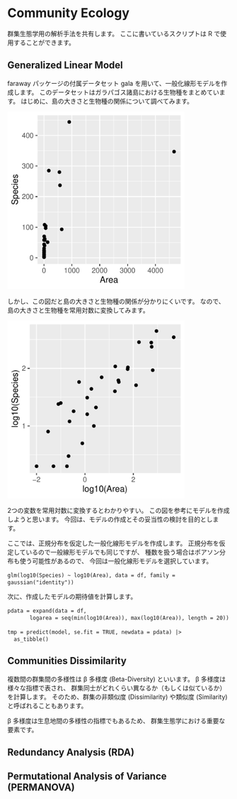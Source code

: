# Community Ecology

群集生態学用の解析手法を共有します。
ここに書いているスクリプトは R で使用することができます。


## Generalized Linear Model

faraway パッケージの付属データセット
gala を用いて、一般化線形モデルを作成します。
このデータセットはガラパゴス諸島における生物種をまとめています。
はじめに、島の大きさと生物種の関係について調べてみます。

<img src="https://raw.githubusercontent.com/Tomo-Aot/Community_Ecology/refs/heads/main/image/area_sp.png" width="400">

しかし、この図だと島の大きさと生物種の関係が分かりにくいです。
なので、島の大きさと生物種を常用対数に変換してみます。

<img src="https://raw.githubusercontent.com/Tomo-Aot/Community_Ecology/refs/heads/main/image/logrea_logsp.png" width = "400">

2つの変数を常用対数に変換するとわかりやすい。
この図を参考にモデルを作成しようと思います。
今回は、モデルの作成とその妥当性の検討を目的とします。

ここでは、正規分布を仮定した一般化線形モデルを作成します。
正規分布を仮定しているので一般線形モデルでも同じですが、
種数を扱う場合はポアソン分布も使う可能性があるので、
今回は一般化線形モデルを選択しています。

```
glm(log10(Species) ~ log10(Area), data = df, family = gaussian("identity"))
```

次に、作成したモデルの期待値を計算します。

```
pdata = expand(data = df,
       logarea = seq(min(log10(Area)), max(log10(Area)), length = 20))

tmp = predict(model, se.fit = TRUE, newdata = pdata) |> 
  as_tibble()
```




## Communities Dissimilarity

複数間の群集間の多様性は β 多様度 (Beta-Diversity)
といいます。
β 多様度は様々な指標で表され、
群集同士がどれくらい異なるか（もしくは似ているか）を計算します。
そのため、群集の非類似度 (Dissimilarity)
や類似度 (Similarity)
と呼ばれることもあります。

β 多様度は生息地間の多様性の指標でもあるため、
群集生態学における重要な要素です。

## Redundancy Analysis (RDA)



## Permutational Analysis of Variance (PERMANOVA)


